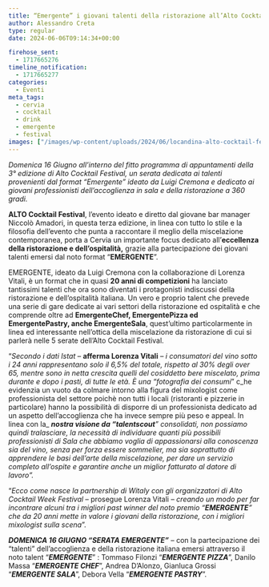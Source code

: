 ```yaml
---
title: “Emergente” i giovani talenti della ristorazione all’Alto Cocktail Festival di Cervia
author: Alessandro Creta
type: regular
date: 2024-06-06T09:14:34+00:00

firehose_sent:
  - 1717665276
timeline_notification:
  - 1717665277
categories:
  - Eventi
meta_tags:
  - cervia
  - cocktail
  - drink
  - emergente
  - festival
images: ["/images/wp-content/uploads/2024/06/locandina-alto-cocktail-festival-cervia.webp"]
---
```

_Domenica 16 Giugno all’interno del fitto programma di appuntamenti della 3° edizione di Alto Cocktail Festival, un serata dedicata ai talenti provenienti dal format “Emergente” ideato da Luigi Cremona e dedicato ai giovani professionisti dell’accoglienza in sala e della ristorazione a 360 gradi._

**ALTO Cocktail Festival**, l’evento ideato e diretto dal giovane bar manager Niccolò Amadori, in questa terza edizione, in linea con tutto lo stile e la filosofia dell’evento che punta a raccontare il meglio della miscelazione contemporanea, porta a Cervia un importante focus dedicato all’**eccellenza della ristorazione e dell’ospitalità,** grazie alla partecipazione dei giovani talenti emersi dal noto format “**EMERGENTE**”.

EMERGENTE, ideato da Luigi Cremona con la collaborazione di Lorenza Vitali, è un format che in quasi **20 anni di competizioni** ha lanciato tantissimi talenti che ora sono diventati i protagonisti indiscussi della ristorazione e dell’ospitalità italiana. Un vero e proprio talent che prevede una serie di gare dedicate ai vari settori della ristorazione ed ospitalità e che comprende oltre ad **EmergenteChef, EmergentePizza ed EmergentePastry, anche EmergenteSala**, quest’ultimo particolarmente in linea ed interessante nell’ottica della miscelazione da ristorazione di cui si parlerà nelle 5 serate dell’Alto Cocktail Festival.

“_Secondo i dati Istat_ – **afferma Lorenza Vitali** &#8211; _i consumatori del vino sotto i 24 anni_ _rappresentano solo il 6,5% del totale, rispetto al 30% degli over 65, mentre sono in netta crescita quelli del cosiddetto bere miscelato, prima durante e dopo i pasti, di tutte le età. È una &#8220;fotografia dei consumi_&#8221; c_he evidenzia un vuoto da colmare intorno alla figura del mixologist come professionista del settore poichè non tutti i locali (ristoranti e pizzerie in particolare) hanno la possibilità di disporre di un professionista dedicato ad un aspetto dell’accoglienza che ha invece sempre più peso e appeal. In linea con la_ **_nostra visione da &#8220;talentscout_**_&#8221; consolidati, non possiamo quindi tralasciare, la necessità di individuare quanti più possibili professionisti di Sala che abbiamo voglia di appassionarsi alla conoscenza sia del vino, senza per forza essere sommelier, ma sia soprattutto di apprendere le basi dell&#8217;arte della miscelazione, per dare un servizio completo all&#8217;ospite e garantire anche un miglior fatturato al datore di lavoro&#8221;._

&#8220;_Ecco come nasce la partnership di Witaly con gli organizzatori di Alto Cocktail Week Festival_ &#8211; prosegue Lorenza Vitali &#8211; _creando un modo per far incontrare alcuni tra i migliori past winner del noto premio &#8220;**EMERGENTE**&#8221; che da 20 anni mette in valore i giovani della ristorazione, con i migliori mixologist sulla scena_”.

**_DOMENICA 16 GIUGNO “SERATA EMERGENTE”_** &#8211; con la partecipazione dei “talenti” dell’accoglienza e della ristorazione italiana emersi attraverso il noto talent “**_EMERGENTE_**” : Tommaso Filonzi “_**EMERGENTE PIZZA**_”, Danilo Massa “_**EMERGENTE CHEF**_”, Andrea D’Alonzo, Gianluca Grossi “_**EMERGENTE SALA**_”, Debora Vella “_**EMERGENTE PASTRY**_”.